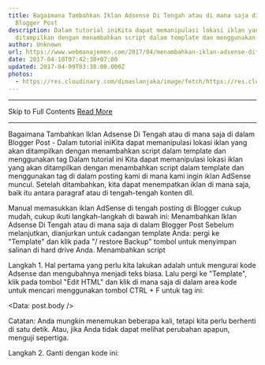 ```yaml
---
title: Bagaimana Tambahkan Iklan Adsense Di Tengah atau di mana saja di dalam
  Blogger Post
description: Dalam tutorial iniKita dapat memanipulasi lokasi iklan yang akan
  ditampilkan dengan menambahkan script dalam template dan menggunakan tag
author: Unknown
url: https://www.webmanajemen.com/2017/04/menambahkan-iklan-adsense-ditengah-post.html
date: 2017-04-10T07:42:38+07:00
updated: 2017-04-09T03:38:00.000Z
photos:
  - https://res.cloudinary.com/dimaslanjaka/image/fetch/https://res.cloudinary.com/practicaldev/image/fetch/4.bp.blogspot.com/-Z4TdEbpcxn0/UthBZXiyPYI/AAAAAAAAF40/nwthnaxPQuw/s1600/insert-adsense-into-blogger-post.png?zoom=1.5&ssl=1
---
```


<hr/> Skip to Full Contents <a href="https://www.webmanajemen.com/2017/04/menambahkan-iklan-adsense-ditengah-post.html" rel="follow" class="button" id="read-more">Read More</a> <hr/> Bagaimana Tambahkan Iklan Adsense Di Tengah atau di mana saja di dalam Blogger Post - Dalam tutorial iniKita dapat memanipulasi lokasi iklan yang akan ditampilkan dengan menambahkan script dalam template dan menggunakan tag Dalam tutorial ini Kita dapat memanipulasi lokasi iklan yang akan ditampilkan dengan menambahkan script dalam template dan menggunakan tag di dalam posting kami di mana kami ingin iklan AdSense muncul. Setelah ditambahkan, kita dapat menempatkan iklan di mana saja, baik itu antara paragraf atau di tengah-tengah konten dll.


Manual memasukkan iklan AdSense di tengah posting di Blogger cukup mudah, cukup ikuti langkah-langkah di bawah ini:
Menambahkan Iklan Adsense Di Tengah atau di mana saja di dalam Blogger Post
Sebelum melanjutkan, dianjurkan untuk cadangan template Anda: pergi ke "Template" dan klik pada "/ restore Backup" tombol untuk menyimpan salinan di hard drive Anda.
Menambahkan script

Langkah 1. Hal pertama yang perlu kita lakukan adalah untuk mengurai kode Adsense dan mengubahnya menjadi teks biasa. Lalu pergi ke "Template", klik pada tombol "Edit HTML" dan klik di mana saja di dalam area kode untuk mencari menggunakan tombol CTRL + F untuk tag ini:

<Data: post.body />

Catatan: Anda mungkin menemukan beberapa kali, tetapi kita perlu berhenti di satu detik. Atau, jika Anda tidak dapat melihat perubahan apapun, menguji sepertiga.


Langkah 2. Ganti dengan kode ini:

<Div expr: id = ' "adsmiddle1" + Data: post.id'> </ div> <B: if 'data: blog.pageType == "item"' = cond> <B: if 'Data: blog.pageType = & quot; static_page & quot;' = cond> <Div style = "clear: both; margin: 10px 0"> <! - Tambahkan sini kode iklan Anda -> </ Div> </ B: if> </ B: if> <Div expr: id = ' "adsmiddle2" + Data: post.id'> <Data: post.body /> </ Div> <Script type = "text / javascript"> var obj0 = document.getElementById ( "adsmiddle1 <data: post.id/>"); var obj1 = document.getElementById ( "adsmiddle2 <data: post.id/>"); var s = obj1.innerHTML; var r = s.search (! / \ x3C - adsense - \ x3e / IgM); if (r> 0) {obj0.innerHTML = s.substr (0, r); obj1.innerHTML = s.substr (r + 16);} </ Script>

 Langkah 3. Tambahkan kode Adsense dikonversi pada di mana Anda melihat <! - Tambahkan sini kode iklan -> penjelasan, kemudian simpan perubahan dengan mengklik tombol "Simpan template".
Catatan: Untuk berpusat iklan, tambahkan <center> </ center> tag sebelum dan setelah kode AdSense, seperti ini:
<Div style = "clear: both; margin: 10px 0"> <center> <! - Tambahkan sini kode iklan Anda -> </ center> </ Div>

Menambahkan penjelasan AdSense untuk menampilkan iklan
Langkah 4. Ketika Anda membuat New Post, menambahkan penjelasan ini dalam "HTML" untuk mana Anda ingin iklan Google AdSense muncul:
<! - adsense ->
Sebagai contoh:
Ini adalah teks demo. Ini adalah teks demo. Ini adalah teks demo.Ini adalah teks demo. Ini adalah teks demo. Ini adalah teks demo.Ini adalah teks demo. Ini adalah teks demo. Ini adalah teks demo.Ini adalah demo teks. <br /> <br /> <! - adsense -> Ini adalah teks demo. Ini adalah teks demo. Ini adalah teks demo. Ini adalah teks demo. Ini adalah teks demo.Ini adalah teks demo. Ini adalah teks demo. Ini adalah teks demo.Ini adalah teks demo. Ini adalah teks demo.




penjelasan AdSense di tengah-tengah isi posting

Perlu diketahui bahwa jika Anda tidak menambahkan penjelasan ini untuk menentukan di mana untuk menampilkan iklan, maka akan muncul di bawah judul secara default.
Jadi ini adalah bagaimana kita dapat menambahkan iklan AdSense di tengah atau di mana saja di dalam posting Blogger kami. Jangan khawatir tentang melanggar Syarat Layanan Google karena menerapkan metode ini tidak akan mengubah struktur iklan. <hr/> Skip to Full Contents <a href="https://www.webmanajemen.com/2017/04/menambahkan-iklan-adsense-ditengah-post.html" rel="follow" class="button" id="read-more">Read More</a> <hr/>